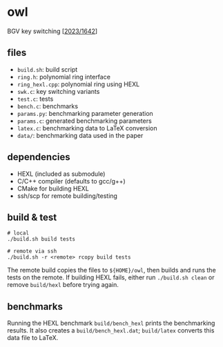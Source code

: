 # owl

BGV key switching [[2023/1642](https://eprint.iacr.org/2023/1642)]


## files

- `build.sh`: build script
- `ring.h`: polynomial ring interface
- `ring_hexl.cpp`: polynomial ring using HEXL
- `swk.c`: key switching variants
- `test.c`: tests
- `bench.c`: benchmarks
- `params.py`: benchmarking parameter generation
- `params.c`: generated benchmarking parameters
- `latex.c`: benchmarking data to LaTeX conversion
- `data/`: benchmarking data used in the paper


## dependencies

- HEXL (included as submodule)
- C/C++ compiler (defaults to gcc/g++)
- CMake for building HEXL
- ssh/scp for remote building/testing


## build & test

```
# local
./build.sh build tests

# remote via ssh
./build.sh -r <remote> rcopy build tests
```

The remote build copies the files to `${HOME}/owl`, then builds and runs the tests on the remote.
If building HEXL fails, either run `./build.sh clean` or remove `build/hexl` before trying again.


## benchmarks

Running the HEXL benchmark `build/bench_hexl` prints the benchmarking results.
It also creates a `build/bench_hexl.dat`; `build/latex` converts this data file to LaTeX.
